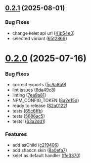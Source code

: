 ## [0.2.1](https://github.com/kelet-ai/feedback-ui/compare/v0.2.0...v0.2.1) (2025-08-01)

### Bug Fixes

- change kelet api url ([41b54e0](https://github.com/kelet-ai/feedback-ui/commit/41b54e098ad34a5449560a5fc49695abb61316db))
- selected variant ([65f2869](https://github.com/kelet-ai/feedback-ui/commit/65f286934caad5eb6428b69a4c056d0ce586a4e2))

# [0.2.0](https://github.com/kelet-ai/feedback-ui/compare/c219406e4ac4af90fa80b93787cfaadba7484e59...v0.2.0) (2025-07-16)

### Bug Fixes

- correct exports ([5c9a8b9](https://github.com/kelet-ai/feedback-ui/commit/5c9a8b906164c7228b2158f319db32b8b47d6f92))
- lint issues ([6da49c8](https://github.com/kelet-ai/feedback-ui/commit/6da49c83e46a062df65cb9a6826fc8c609a3b01a))
- linting ([7ea9a81](https://github.com/kelet-ai/feedback-ui/commit/7ea9a81a16c58abd10d43981f00feed28e5b9e6d))
- NPM_CONFIG_TOKEN ([8a2e15d](https://github.com/kelet-ai/feedback-ui/commit/8a2e15de655ff5f0d9ffcf84996e765e60bbae38))
- ready to release ([82a0122](https://github.com/kelet-ai/feedback-ui/commit/82a012289f3b8c9eb9013cd8dbc7bfef05347a82))
- tests ([65c6ffb](https://github.com/kelet-ai/feedback-ui/commit/65c6ffb35c9740b7e75d5dab216e7010d5785abb))
- tests ([5686ac5](https://github.com/kelet-ai/feedback-ui/commit/5686ac55d482a80419d3e81641b3a17ed8f8601c))
- tests! ([63a2dd1](https://github.com/kelet-ai/feedback-ui/commit/63a2dd16419e9150cba77387523dbc235f056880))

### Features

- add asChild ([c219406](https://github.com/kelet-ai/feedback-ui/commit/c219406e4ac4af90fa80b93787cfaadba7484e59))
- add shadcn skin ([8a0efa7](https://github.com/kelet-ai/feedback-ui/commit/8a0efa74542694f1ae327872c48062cb0dd1a438))
- kelet as default handler ([ffe3370](https://github.com/kelet-ai/feedback-ui/commit/ffe33706349f3cd84d7bb7158035d5e073905279))
